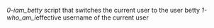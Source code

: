 *0-iam_betty* script that switches the current user to the user betty
*1-who_am_i*effective username of the current user